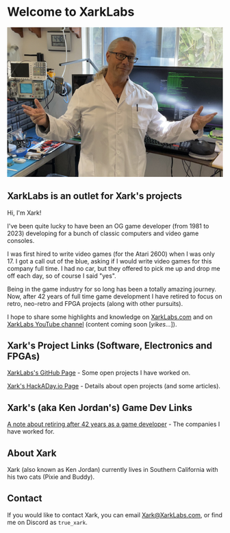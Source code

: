 # Welcome to XarkLabs

![alt text](./media/XarkLabs_Welcome_2024.jpeg)

## XarkLabs is an outlet for Xark's projects

Hi, I'm Xark!

I've been quite lucky to have been an OG game developer (from 1981 to 2023) developing for a bunch of classic computers and video game consoles.

I was first hired to write video games (for the Atari 2600) when I was only 17.  I got a call out of the blue, asking if I would write video games for this company full time.  I had no car, but they offered to pick me up and drop me off each day, so of course I said "yes".

Being in the game industry for so long has been a totally amazing journey.  Now, after 42 years of full time game development I have retired to focus on retro, neo-retro and FPGA projects (along with other pursuits).

I hope to share some highlights and knowledge on [XarkLabs.com](http://XarkLabs.com) and on [XarkLabs YouTube channel](http://youtube.com/@XarkLabs) (content coming soon [*yikes...*]).

## Xark's Project Links (Software, Electronics and FPGAs)

[XarkLabs's GitHub Page](https://github.com/XarkLabs) - Some open projects I have worked on.

[Xark's HackADay.io Page](https://hackaday.io/Xark) - Details about open projects (and some articles).

## Xark's (aka Ken Jordan's) Game Dev Links

[A note about retiring after 42 years as a game developer](https://hackaday.io/page/21309-42-years-experiencing-life-the-universe-and-game-development) - The companies I have worked for.

## About Xark

Xark (also known as Ken Jordan) currently lives in Southern California with his two cats (Pixie and Buddy).

## Contact

If you would like to contact Xark, you can email <Xark@XarkLabs.com>, or find me on Discord as `true_xark`.
